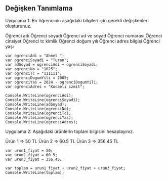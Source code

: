 
## Değişken Tanımlama

Uygulama 1: Bir öğrencinin aşağıdaki bilgileri için gerekli değişkenleri oluşturunuz.  

Öğrenci adı
Öğrenci soyadı
Öğrenci ad ve soyad
Öğrenci numarası
Öğrenci cinsiyet
Öğrenci tc kimlik
Öğrenci doğum yılı
Öğrenci adres bilgisi
Öğrenci yaşı  

    var ogrenciAdi = "Ahmet ";    
    var ogrenciSoyadi = "Turan";    
    var adSoyad = ogrenciAdi + ogrenciSoyadi;    
    var ogrenciNo = "1025";    
    var ogrenciTc = "111111";    
    var ogrenciDogumYili = 2005;    
    var ogrenciYas = 2024 - ogrenciDogumYili;    
    var ogrenciAdres = "Kocaeli izmit";     
    
    Console.WriteLine(ogrenciAdi);    
    Console.WriteLine(ogrenciSoyadi);    
    Console.WriteLine(adSoyad);    
    Console.WriteLine(ogrenciNo);    
    Console.WriteLine(ogrenciTc);    
    Console.WriteLine(ogrenciYas);    
    Console.WriteLine(ogrenciAdres);

Uygulama 2: Aşağıdaki ürünlerin toplam bilgisini hesaplayınız.

Ürün 1 => 50 TL
Ürün 2 => 60.5 TL
Ürün 3 => 356.45 TL    

    var urun1_fiyat = 50;    
    var urun2_fiyat = 60.5;    
    var urun3_fiyat = 356.45;  
    
    var toplam = urun1_fiyat + urun2_fiyat + urun3_fiyat;    
    Console.WriteLine(toplam);